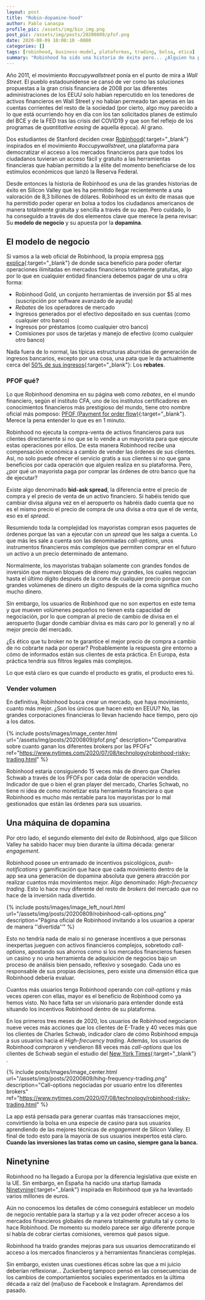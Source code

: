 ```yaml
---
layout: post
title: "Robin-dopamine-hood"
author: Pablo Lanaspa
profile_pic: /assets/img/bio_img.png
post_pic: /assets/img/posts/20200809/pfof.png
date: 2020-08-09 10:00:10 -0000
categories: []
tags: [robinhood, business-model, plataformas, trading, bolsa, etica]
summary: "Robinhood ha sido una historia de éxito pero... ¿Alguien ha pensado en la ética detrás de la app?"
---
```



Año 2011, el movimiento *#occupywallstreet* ponía en el punto de mira a *Wall Street*. El pueblo estadounidense se cansó de ver como las soluciones propuestas a la gran crisis financiera de 2008 por las diferentes administraciones de los EEUU solo habían repercutido en los tenedores de activos financieros en Wall Street y no habían permeado tan apenas en las cuentas corrientes del resto de la sociedad (por cierto, algo muy parecido a lo que está ocurriendo hoy en día con los tan solicitados planes de estimulo del BCE y de la FED tras las crisis del COVID19 y que son fiel reflejo de los programas de *quantitative easing* de aquella época). Al grano.

Dos estudiantes de Stanford deciden crear [Robinhood](https://robinhood.com/us/en/){:target="_blank"} inspirados en el movimiento *#occupywallstreet*, una plataforma para democratizar el acceso a los mercados financieros para que todos los ciudadanos tuvieran un acceso fácil y gratuito a las herramientas financieras que habían permitido a la élite del momento beneficiarse de los estímulos económicos que lanzó la Reserva Federal.

Desde entonces la historia de Robinhood es una de las grandes historias de éxito en Silicon Valley que les ha permitido llegar recientemente a una valoración de 8,3 billones de dólares. Robinhood es un éxito de masas que ha permitido poder operar en bolsa a todos los ciudadanos americanos de manera totalmente gratuita y sencilla a través de su app. Pero cuidado, lo ha conseguido a través de dos elementos clave que merece la pena revisar: Su **modelo de negocio** y su apuesta por la **dopamina**.


## El modelo de negocio

Si vamos a la web oficial de Robinhood, la propia empresa [nos explica](https://robinhood.com/us/en/support/articles/how-robinhood-makes-money/){:target="_blank"} de donde saca beneficio para poder ofertar operaciones ilimitadas en mercados financieros totalmente gratuitas, algo por lo que en cualquier entidad financiera debemos pagar de una u otra forma:
- Robinhood Gold, un conjunto herramientas de inversión por $5 al mes (suscripción por software avanzado de ayuda)
- *Rebates* de los operadores de mercado
- Ingresos generados por el efectivo depositado en sus cuentas (como cualquier otro banco)
- Ingresos por préstamos (como cualquier otro banco)
- Comisiones por usos de tarjetas y manejo de efectivo (como cualquier otro banco)

Nada fuera de lo normal, las típicas estructuras aburridas de generación de ingresos bancarios, excepto por una cosa, una pata que le da actualmente cerca del [50% de sus ingresos](https://www.investopedia.com/articles/active-trading/020515/how-robinhood-makes-money.asp){:target="_blank"}: Los **rebates**.

### PFOF qué? 

Lo que Robinhood denomina en su página web como *rebates*, en el mundo financiero, según el instituto CFA, uno de los institutos certificadores en conocimientos financieros más prestigioso del mundo, tiene otro nombre oficial más pomposo: [PFOF (Payment for order flow)](https://www.cfainstitute.org/-/media/documents/issue-brief/payment-for-order-flow.ashx){:target="_blank"}. Merece la pena entender lo que es en 1 minuto. 

Robinhood no ejecuta la compra-venta de activos financieros para sus clientes directamente si no que se lo vende a un mayorista para que ejecute estas operaciones por ellos. De esta manera Robinhood recibe una compensación económica a cambio de vender las órdenes de sus clientes. Así, no solo puede ofrecer el servicio gratis a sus clientes si no que gana beneficios por cada operación que alguien realiza en su plataforma. Pero, ¿por qué un mayorista paga por comprar las órdenes de otro banco que ha de ejecutar?

Existe algo denominado **bid-ask spread**, la diferencia entre el precio de compra y el precio de venta de un activo financiero. Si habéis tenido que cambiar divisa alguna vez en el aeropuerto os habréis dado cuenta que no es el mismo precio el precio de compra de una divisa a otra que el de venta, eso es el *spread*. 

Resumiendo toda la complejidad los mayoristas compran esos paquetes de órdenes porque las van a ejecutar con un *spread* que les salga a cuenta. Lo que más les sale a cuenta son las denominadas *call-options*, unos instrumentos financieros más complejos que permiten comprar en el futuro un activo a un precio determinado de antemano. 

Normalmente, los mayoristas trabajan solamente con grandes fondos de inversión que mueven bloques de dinero muy grandes, los cuales negocian hasta el último dígito después de la coma de cualquier precio porque con grandes volúmenes de dinero un dígito después de la coma significa mucho mucho dinero.

Sin embargo, los usuarios de Robinhood que no son expertos en este tema y que mueven volúmenes pequeños no tienen esta capacidad de negociación, por lo que compran al precio de cambio de divisa en el aeropuerto (lugar donde cambiar divisa es más caro por lo general) y no al mejor precio del mercado.

¿Es ético que tu broker no te garantice el mejor precio de compra a cambio de no cobrarte nada por operar? Probablemente la respuesta gire entorno a cómo de informados están sus clientes de esta práctica. En Europa, ésta práctica tendría sus filtros legales más complejos.

Lo que está claro es que cuando el producto es gratis, el producto eres tú.


### Vender volumen 

En definitiva, Robinhood busca crear un mercado, que haya movimiento, cuanto más mejor. ¿Son los únicos que hacen esto en EEUU? No, las grandes corporaciones financieras lo llevan haciendo hace tiempo, pero ojo a los datos.

{% include posts/images/image_center.html url="/assets/img/posts/20200809/pfof.png" description="Comparativa sobre cuanto ganan los diferentes brokers por las PFOFs" ref="https://www.nytimes.com/2020/07/08/technology/robinhood-risky-trading.html" %}

Robinhood estaría consiguiendo 15 veces más de dinero que Charles Schwab a través de los PFOFs por cada dolar de operación vendido. Indicador de que o bien el gran player del mercado, Charles Schwab, no tiene ni idea de como monetizar esta herramienta financiera o que Robinhood es mucho más rentable para los mayoristas por lo mal gestionados que están las órdenes para sus usuarios.


## Una máquina de dopamina

Por otro lado, el segundo elemento del éxito de Robinhood, algo que Silicon Valley ha sabido hacer muy bien durante la última década: generar *engagement*.

Robinhood posee un entramado de incentivos psicológicos, *push-notifications* y gamificación que hace que cada movimiento dentro de la app sea una generación de dopamina absoluta que genera atracción por realizar cuantos más movimientos mejor. Algo denominado: *High-frecuency trading*. Esto lo hace muy diferente del resto de *brokers* del mercado que no hace de la inversión nada divertido.

{% include posts/images/image_left_nourl.html url="/assets/img/posts/20200809/robinhood-call-options.png" description="Página oficial de Robinhood invitando a los usuarios a operar de manera ''divertida''"  %}

Esto no tendría nada de malo si no generase incentivos a que personas inexpertas jueguen con activos financieros complejos, sobretodo *call-options*, apostando sus ahorros como si los mercados financieros fuesen un casino y no una herramienta de adquisición de negocios bajo un proceso de análisis bien pensado, reflexivo y sosegado. Cada uno es responsable de sus propias decisiones, pero existe una dimensión ética que Robinhood debería evaluar.

Cuantos más usuarios tenga Robinhood operando con *call-options* y más veces operen con ellas, mayor es el beneficio de Robinhood como ya hemos visto. No hace falta ser un visionario para entender donde está situando los incentivos Robinhood dentro de su plataforma.

En los primeros tres meses de 2020, los usuarios de Robinhood negociaron nueve veces más acciones que los clientes de E-Trade y 40 veces más que los clientes de Charles Schwab, indicador claro de cómo Robinhood empuja a sus usuarios hacia el *High-frecuency trading*. Además, los usuarios de Robinhood compraron y vendieron 88 veces más *call-options* que los clientes de Schwab según el estudio del [New York Times](https://www.nytimes.com/2020/07/08/technology/robinhood-risky-trading.html){:target="_blank"} .

{% include posts/images/image_center.html url="/assets/img/posts/20200809/hihg-frequency-trading.png" description="Call-options negociadas por usuario entre los diferentes brokers" ref="https://www.nytimes.com/2020/07/08/technology/robinhood-risky-trading.html" %}

La app está pensada para generar cuantas más transacciones mejor, convirtiendo la bolsa en una especie de casino para sus usuarios aprendiendo de las mejores técnicas de *engagement* de Silicon Valley. El final de todo esto para la mayoría de sus usuarios inexpertos está claro. **Cuando las inversiones las tratas como un casino, siempre gana la banca.**


## Ninetynine

Robinhood no ha llegado a Europa por la diferencia legislativa que existe en la UE. Sin embargo, en España ha nacido una startup llamada [Ninetynine](https://www.ninetynine.com){:target="_blank"} inspirada en Robinhood que ya ha levantado varios millones de euros. 

Aún no conocemos los detalles de cómo conseguirá establecer un modelo de negocio rentable para la startup y a la vez poder ofrecer acceso a los mercados financieros globales de manera totalmente gratuita tal y como lo hace Robinhood. De momento su modelo parece ser algo diferente porque sí habla de cobrar ciertas comisiones, veremos qué pasos sigue.

Robinhood ha traído grandes mejoras para sus usuarios democratizando el acceso a los mercados financieros y a herramientas financieras complejas. 

Sin embargo, existen unas cuestiones éticas sobre las que a mi juicio deberían reflexionar... Zuckerberg tampoco pensó en las consecuencias de los cambios de comportamientos sociales experimentados en la última década a raíz del (mal)uso de Facebook e Instagram. Aprendamos del pasado.
